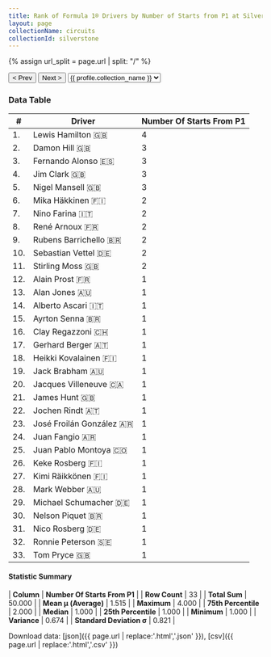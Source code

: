 ```yaml
---
title: Rank of Formula 1® Drivers by Number of Starts from P1 at Silverstone Circuit
layout: page
collectionName: circuits
collectionId: silverstone
---
```


{% assign url_split = page.url | split: "/" %}
<div id="collection-navigation">
<button onclick="selector.options[selector.selectedIndex-1].value && (window.location = selector.options[selector.selectedIndex-1].value);">&lt; Prev</button>
<button onclick="selector.options[selector.selectedIndex+1].value && (window.location = selector.options[selector.selectedIndex+1].value);">Next &gt;</button>
<select id="selector" onchange="this.options[this.selectedIndex].value && (window.location = this.options[this.selectedIndex].value);">
  {% for collectionId in site.data[page.collectionName].refs %}
    {% if collectionId == page.collectionId %}
      {% assign selected = "selected" %}
    {% else %}
      {% assign selected = "" %}
    {% endif %}
    {% assign profile = site.data[page.collectionName][collectionId].profile %}
    <option value="/f1/{{ page.collectionName }}/{{ collectionId }}/{{ url_split[4] }}" {{ selected }}>{{ profile.collection_name }}</option>
  {% endfor %}
</select>
</div>

<canvas id="chart" width="400" height="180"></canvas>
<script>
var data = {
    "datasets": [
        {
            "backgroundColor": [
                "#9C8E8D",
                "#9C8E8D",
                "#9C8E8D",
                "#9C8E8D",
                "#9C8E8D",
                "#9C8E8D",
                "#9C8E8D",
                "#9C8E8D",
                "#9C8E8D",
                "#9C8E8D",
                "#9C8E8D",
                "#9C8E8D",
                "#9C8E8D",
                "#9C8E8D",
                "#9C8E8D",
                "#9C8E8D",
                "#9C8E8D",
                "#9C8E8D",
                "#9C8E8D",
                "#9C8E8D",
                "#9C8E8D",
                "#9C8E8D",
                "#9C8E8D",
                "#9C8E8D",
                "#9C8E8D",
                "#9C8E8D",
                "#9C8E8D",
                "#9C8E8D",
                "#9C8E8D",
                "#9C8E8D",
                "#9C8E8D",
                "#9C8E8D",
                "#9C8E8D"
            ],
            "borderColor": [
                "#1D181E",
                "#1D181E",
                "#1D181E",
                "#1D181E",
                "#1D181E",
                "#1D181E",
                "#1D181E",
                "#1D181E",
                "#1D181E",
                "#1D181E",
                "#1D181E",
                "#1D181E",
                "#1D181E",
                "#1D181E",
                "#1D181E",
                "#1D181E",
                "#1D181E",
                "#1D181E",
                "#1D181E",
                "#1D181E",
                "#1D181E",
                "#1D181E",
                "#1D181E",
                "#1D181E",
                "#1D181E",
                "#1D181E",
                "#1D181E",
                "#1D181E",
                "#1D181E",
                "#1D181E",
                "#1D181E",
                "#1D181E",
                "#1D181E"
            ],
            "borderWidth": 1,
            "data": [
                4.0,
                3.0,
                3.0,
                3.0,
                3.0,
                2.0,
                2.0,
                2.0,
                2.0,
                2.0,
                2.0,
                1.0,
                1.0,
                1.0,
                1.0,
                1.0,
                1.0,
                1.0,
                1.0,
                1.0,
                1.0,
                1.0,
                1.0,
                1.0,
                1.0,
                1.0,
                1.0,
                1.0,
                1.0,
                1.0,
                1.0,
                1.0,
                1.0
            ],
            "label": "Number Of Starts From P1"
        }
    ],
    "labels": [
        "Lewis Hamilton",
        "Damon Hill",
        "Fernando Alonso",
        "Jim Clark",
        "Nigel Mansell",
        "Mika Häkkinen",
        "Nino Farina",
        "René Arnoux",
        "Rubens Barrichello",
        "Sebastian Vettel",
        "Stirling Moss",
        "Alain Prost",
        "Alan Jones",
        "Alberto Ascari",
        "Ayrton Senna",
        "Clay Regazzoni",
        "Gerhard Berger",
        "Heikki Kovalainen",
        "Jack Brabham",
        "Jacques Villeneuve",
        "James Hunt",
        "Jochen Rindt",
        "José Froilán González",
        "Juan Fangio",
        "Juan Pablo Montoya",
        "Keke Rosberg",
        "Kimi Räikkönen",
        "Mark Webber",
        "Michael Schumacher",
        "Nelson Piquet",
        "Nico Rosberg",
        "Ronnie Peterson",
        "Tom Pryce"
    ]
};
var options = {
  legend: {
    display: false
  },
  scales: {
    xAxes: [{
      ticks: {
        beginAtZero: true,
        maxRotation: 180,
        display: window.innerWidth > 800
      }
    }],
    yAxes: [{
      ticks: {
        beginAtZero: true
      }
    }]
  },
  onResize: function(chart, size) {
    chart.options.scales.xAxes[0].ticks.display = size.width > 800;
  }
};
var chart = new Chart("chart", {
    data: data,
    type: 'bar',
    options: options
});
</script>



### Data Table

| # | Driver | Number Of Starts From P1 |
|--|--|--|
| 1. | Lewis Hamilton 🇬🇧 | 4 |
| 2. | Damon Hill 🇬🇧 | 3 |
| 3. | Fernando Alonso 🇪🇸 | 3 |
| 4. | Jim Clark 🇬🇧 | 3 |
| 5. | Nigel Mansell 🇬🇧 | 3 |
| 6. | Mika Häkkinen 🇫🇮 | 2 |
| 7. | Nino Farina 🇮🇹 | 2 |
| 8. | René Arnoux 🇫🇷 | 2 |
| 9. | Rubens Barrichello 🇧🇷 | 2 |
| 10. | Sebastian Vettel 🇩🇪 | 2 |
| 11. | Stirling Moss 🇬🇧 | 2 |
| 12. | Alain Prost 🇫🇷 | 1 |
| 13. | Alan Jones 🇦🇺 | 1 |
| 14. | Alberto Ascari 🇮🇹 | 1 |
| 15. | Ayrton Senna 🇧🇷 | 1 |
| 16. | Clay Regazzoni 🇨🇭 | 1 |
| 17. | Gerhard Berger 🇦🇹 | 1 |
| 18. | Heikki Kovalainen 🇫🇮 | 1 |
| 19. | Jack Brabham 🇦🇺 | 1 |
| 20. | Jacques Villeneuve 🇨🇦 | 1 |
| 21. | James Hunt 🇬🇧 | 1 |
| 22. | Jochen Rindt 🇦🇹 | 1 |
| 23. | José Froilán González 🇦🇷 | 1 |
| 24. | Juan Fangio 🇦🇷 | 1 |
| 25. | Juan Pablo Montoya 🇨🇴 | 1 |
| 26. | Keke Rosberg 🇫🇮 | 1 |
| 27. | Kimi Räikkönen 🇫🇮 | 1 |
| 28. | Mark Webber 🇦🇺 | 1 |
| 29. | Michael Schumacher 🇩🇪 | 1 |
| 30. | Nelson Piquet 🇧🇷 | 1 |
| 31. | Nico Rosberg 🇩🇪 | 1 |
| 32. | Ronnie Peterson 🇸🇪 | 1 |
| 33. | Tom Pryce 🇬🇧 | 1 |

#### Statistic Summary

| **Column** | **Number Of Starts From P1** |
| **Row Count** | 33 |
| **Total Sum** | 50.000 |
| **Mean μ (Average)** | 1.515 |
| **Maximum** | 4.000 |
| **75th Percentile** | 2.000 |
| **Median** | 1.000 |
| **25th Percentile** | 1.000 |
| **Minimum** | 1.000 |
| **Variance** | 0.674 |
| **Standard Deviation σ** | 0.821 |

Download data: [json]({{ page.url | replace:'.html','.json' }}), [csv]({{ page.url | replace:'.html','.csv' }})
